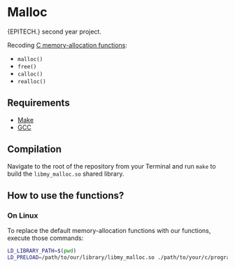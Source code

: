 # Malloc

{EPITECH.} second year project.

Recoding [C memory-allocation functions](https://en.wikipedia.org/wiki/C_dynamic_memory_allocation#Overview_of_functions):
 - `malloc()`
 - `free()`
 - `calloc()`
 - `realloc()`

## Requirements

 - [Make](https://www.gnu.org/software/make/)
 - [GCC](https://gcc.gnu.org/)

## Compilation

Navigate to the root of the repository from your Terminal and run `make` to build the `libmy_malloc.so` shared library.

## How to use the functions?

### On Linux

To replace the default memory-allocation functions with our functions, execute those commands:
```sh
LD_LIBRARY_PATH=$(pwd)
LD_PRELOAD=/path/to/our/library/libmy_malloc.so ./path/to/your/c/program
```
